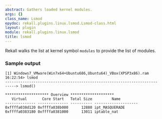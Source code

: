 ```yaml
---
abstract: Gathers loaded kernel modules.
args: {}
class_name: Lsmod
epydoc: rekall.plugins.linux.lsmod.Lsmod-class.html
layout: plugin
module: rekall.plugins.linux.lsmod
title: lsmod
---
```


Rekall walks the list at kernel symbol `modules` to provide the list of modules.

### Sample output

```
[1] Windows7_VMware(Win7x64+Ubuntu686,Ubuntu64)_VBox(XPSP3x86).ram 16:22:54> lsmod
---------------------------------------------------------------------------> lsmod()

******************** Overview ********************
   Virtual       Core Start   Total Size         Name
-------------- -------------- ---------- --------------------
0xffffa038d120 0xffffa038b000      12880 ipt_MASQUERADE
0xffffa0383180 0xffffa0381000      13011 iptable_nat
```
